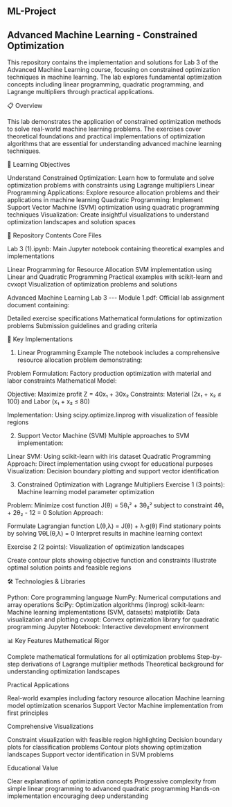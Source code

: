 ## ML-Project

## Advanced Machine Learning - Constrained Optimization

This repository contains the implementation and solutions for Lab 3 of the Advanced Machine Learning course, focusing on constrained optimization techniques in machine learning. The lab explores fundamental optimization concepts including linear programming, quadratic programming, and Lagrange multipliers through practical applications.

📋 Overview

This lab demonstrates the application of constrained optimization methods to solve real-world machine learning problems. The exercises cover theoretical foundations and practical implementations of optimization algorithms that are essential for understanding advanced machine learning techniques.

🎯 Learning Objectives

Understand Constrained Optimization: Learn how to formulate and solve optimization problems with constraints using Lagrange multipliers
Linear Programming Applications: Explore resource allocation problems and their applications in machine learning
Quadratic Programming: Implement Support Vector Machine (SVM) optimization using quadratic programming techniques
Visualization: Create insightful visualizations to understand optimization landscapes and solution spaces

📁 Repository Contents
Core Files

Lab 3 (1).ipynb: Main Jupyter notebook containing theoretical examples and implementations

Linear Programming for Resource Allocation
SVM implementation using Linear and Quadratic Programming
Practical examples with scikit-learn and cvxopt
Visualization of optimization problems and solutions


Advanced Machine Learning Lab 3 --- Module 1.pdf: Official lab assignment document containing:

Detailed exercise specifications
Mathematical formulations for optimization problems
Submission guidelines and grading criteria



🔧 Key Implementations
1. Linear Programming Example
The notebook includes a comprehensive resource allocation problem demonstrating:

Problem Formulation: Factory production optimization with material and labor constraints
Mathematical Model:

Objective: Maximize profit Z = 40x₁ + 30x₂
Constraints: Material (2x₁ + x₂ ≤ 100) and Labor (x₁ + x₂ ≤ 80)


Implementation: Using scipy.optimize.linprog with visualization of feasible regions

2. Support Vector Machine (SVM)
Multiple approaches to SVM implementation:

Linear SVM: Using scikit-learn with iris dataset
Quadratic Programming Approach: Direct implementation using cvxopt for educational purposes
Visualization: Decision boundary plotting and support vector identification

3. Constrained Optimization with Lagrange Multipliers
Exercise 1 (3 points): Machine learning model parameter optimization

Problem: Minimize cost function J(θ) = 5θ₁² + 3θ₂² subject to constraint 4θ₁ + 2θ₂ - 12 = 0
Solution Approach:

Formulate Lagrangian function L(θ,λ) = J(θ) + λ·g(θ)
Find stationary points by solving ∇θL(θ,λ) = 0
Interpret results in machine learning context



Exercise 2 (2 points): Visualization of optimization landscapes

Create contour plots showing objective function and constraints
Illustrate optimal solution points and feasible regions

🛠 Technologies & Libraries

Python: Core programming language
NumPy: Numerical computations and array operations
SciPy: Optimization algorithms (linprog)
scikit-learn: Machine learning implementations (SVM, datasets)
matplotlib: Data visualization and plotting
cvxopt: Convex optimization library for quadratic programming
Jupyter Notebook: Interactive development environment

📊 Key Features
Mathematical Rigor

Complete mathematical formulations for all optimization problems
Step-by-step derivations of Lagrange multiplier methods
Theoretical background for understanding optimization landscapes

Practical Applications

Real-world examples including factory resource allocation
Machine learning model optimization scenarios
Support Vector Machine implementation from first principles

Comprehensive Visualizations

Constraint visualization with feasible region highlighting
Decision boundary plots for classification problems
Contour plots showing optimization landscapes
Support vector identification in SVM problems

Educational Value

Clear explanations of optimization concepts
Progressive complexity from simple linear programming to advanced quadratic programming
Hands-on implementation encouraging deep understanding
